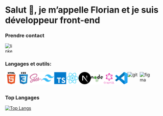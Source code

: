 <h1>Salut 👋, je m’appelle Florian et je suis développeur front-end</h1>

<h3>Prendre contact</h3>

<a href="https://www.linkedin.com/in/florian-sicilia-4106b31ba" title="Profil LinkedIn">
    <img src="https://raw.githubusercontent.com/rahuldkjain/github-profile-readme-generator/master/src/images/icons/Social/linked-in-alt.svg" alt="linkedin" align="left" width="30" height="30" />
</a>

<br>
<br>

<h3>Langages et outils:</h3>

<img src="https://raw.githubusercontent.com/devicons/devicon/master/icons/html5/html5-original-wordmark.svg" alt="html5" align="left" width="40" height="40" />

<img src="https://raw.githubusercontent.com/devicons/devicon/master/icons/css3/css3-original-wordmark.svg" alt="css3" align="left" width="40" height="40" />

<img src="https://raw.githubusercontent.com/devicons/devicon/master/icons/sass/sass-original.svg" alt="sass" align="left" width="40" height="40" />

<img src="https://raw.githubusercontent.com/devicons/devicon/master/icons/tailwindcss/tailwindcss-original.svg" alt="TailwindCSS" align="left" width="40" height="40" />

<img src="https://raw.githubusercontent.com/devicons/devicon/master/icons/typescript/typescript-original.svg" alt="typescript" align="left" width="40" height="40" />

<img src="https://raw.githubusercontent.com/devicons/devicon/master/icons/react/react-original.svg" alt="React" align="left" width="40" height="40" />

<img src="https://raw.githubusercontent.com/devicons/devicon/master/icons/nextjs/nextjs-original.svg" alt="Nextjs" align="left" width="40" height="40" />

<img src="https://raw.githubusercontent.com/devicons/devicon/master/icons/nodejs/nodejs-original-wordmark.svg" alt="nodejs" align="left" width="40" height="40" />

<img src="https://raw.githubusercontent.com/devicons/devicon/master/icons/graphql/graphql-plain-wordmark.svg" alt="GraphQL" align="left" width="40" height="40" />

<img src="https://raw.githubusercontent.com/github/explore/80688e429a7d4ef2fca1e82350fe8e3517d3494d/topics/visual-studio-code/visual-studio-code.png" alt="xd" align="left" width="40" height="40" />

<img src="https://www.vectorlogo.zone/logos/git-scm/git-scm-icon.svg" alt="git" align="left" width="40" height="40" />

<img src="https://www.vectorlogo.zone/logos/figma/figma-icon.svg" alt="figma" align="left" width="40" height="40" />

<br>
<br>
<br>

<h3 align="left">Top Langages</h3>

[![Top Langs](https://github-readme-stats.vercel.app/api/top-langs/?username=Florian-2&layout=compact)](https://github.com/anuraghazra/github-readme-stats)
